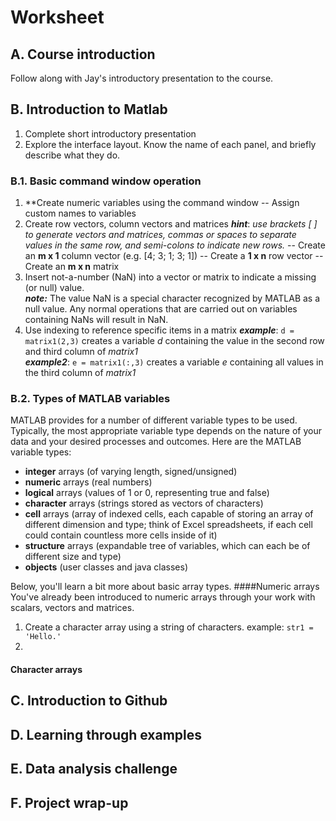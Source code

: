 # Worksheet

## A. Course introduction
Follow along with Jay's introductory presentation to the course.

## B. Introduction to Matlab
1. Complete short introductory presentation
2. Explore the interface layout. Know the name of each panel, and briefly describe what they do.
### B.1. Basic command window operation
1. **Create numeric variables using the command window
-- Assign custom names to variables
2. Create row vectors, column vectors and matrices
 ***hint***: *use brackets [ ] to generate vectors and matrices, commas or spaces to separate values in the same row, and  semi-colons to indicate new rows.*
-- Create an **m x 1** column vector (e.g. [4; 3; 1; 3; 1])
-- Create a **1 x n** row vector
-- Create an **m x n** matrix
3. Insert not-a-number (NaN) into a vector or matrix to indicate a missing (or null) value.  
***note:*** The value NaN is a special character recognized by MATLAB as a null value. Any normal operations that are carried out on variables containing NaNs will result in NaN.
4.  Use indexing to reference specific items in a matrix
***example***: ```d = matrix1(2,3)``` creates a variable *d* containing the value in the second row and third column of *matrix1*  
***example2***: ```e = matrix1(:,3)``` creates a variable *e* containing all values in the third column of *matrix1*
### B.2. Types of MATLAB variables
MATLAB provides for a number of different variable types to be used. Typically, the most appropriate variable type depends on the nature of your data and your desired processes and outcomes. Here are the MATLAB  variable types:

- **integer** arrays (of varying length, signed/unsigned)
- **numeric** arrays (real numbers)
- **logical** arrays (values of 1 or 0, representing true and false)
- **character** arrays (strings stored as vectors of characters)
- **cell** arrays (array of indexed cells, each capable of storing an array of different dimension and type; think of Excel spreadsheets, if each cell could contain countless more cells inside of it)
- **structure** arrays (expandable tree of variables, which can each be of different size and type)
- **objects** (user classes and java classes)  

Below, you'll learn a bit more about basic array types.
####Numeric arrays
You've already been introduced to numeric arrays through your work with scalars, vectors and matrices. 

1. Create a character array using a string of characters. example: 
```str1 = 'Hello.'```
2. 
#### Character arrays

## C. Introduction to Github

## D. Learning through examples

## E. Data analysis challenge

## F. Project wrap-up